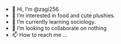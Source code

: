 - 👋 Hi, I’m @zagi256
- 👀 I’m interested in food and cute plushies.
- 🌱 I’m currently learning sociology.
- 💞️ I’m looking to collaborate on nothing
- 📫 How to reach me ...

<!---
zagi256/zagi256 is a ✨ special ✨ repository because its `README.md` (this file) appears on your GitHub profile.
You can click the Preview link to take a look at your changes.
--->
